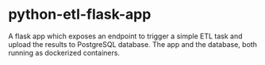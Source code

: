 # python-etl-flask-app
A flask app which exposes an endpoint to trigger a simple ETL task and upload the results to PostgreSQL database. The app and the database, both running as dockerized containers. 
